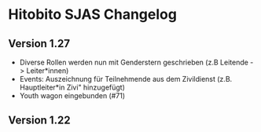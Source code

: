 # Hitobito SJAS Changelog

## Version 1.27

* Diverse Rollen werden nun mit Genderstern geschrieben (z.B Leitende -> Leiter*innen)
* Events: Auszeichnung für Teilnehmende aus dem Zivildienst (z.B. Hauptleiter*in Zivi" hinzugefügt)
* Youth wagon eingebunden (#71)

## Version 1.22


